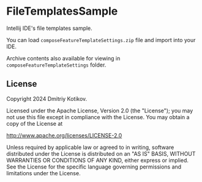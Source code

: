 # FileTemplatesSample
Intellij IDE's file templates sample.

You can load `composeFeatureTemplateSettings.zip` file and import into your IDE.

Archive contents also available for viewing in `composeFeatureTemplateSettings` folder.

## License
Copyright 2024 Dmitriy Kotikov.

Licensed under the Apache License, Version 2.0 (the "License");
you may not use this file except in compliance with the License.
You may obtain a copy of the License at 

http://www.apache.org/licenses/LICENSE-2.0

Unless required by applicable law or agreed to in writing, software
distributed under the License is distributed on an "AS IS" BASIS,
WITHOUT WARRANTIES OR CONDITIONS OF ANY KIND, either express or implied.
See the License for the specific language governing permissions and
limitations under the License.
